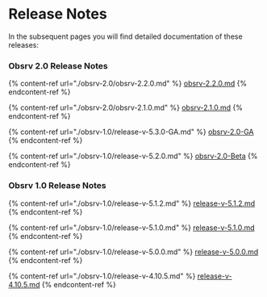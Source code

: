 # Release Notes

In the subsequent pages you will find detailed documentation of these releases:

### Obsrv 2.0 Release Notes

{% content-ref url="./obsrv-2.0/obsrv-2.2.0.md" %}
[obsrv-2.2.0.md](obsrv-2.2.0.md)
{% endcontent-ref %}

{% content-ref url="./obsrv-2.0/obsrv-2.1.0.md" %}
[obsrv-2.1.0.md](obsrv-2.1.0.md)
{% endcontent-ref %}

{% content-ref url="./obsrv-1.0/release-v-5.3.0-GA.md" %}
[obsrv-2.0-GA](release-v-5.3.0-GA.md)
{% endcontent-ref %}

{% content-ref url="./obsrv-1.0/release-v-5.2.0.md" %}
[obsrv-2.0-Beta](release-v-5.2.0.md)
{% endcontent-ref %}

### Obsrv 1.0 Release Notes

{% content-ref url="./obsrv-1.0/release-v-5.1.2.md" %}
[release-v-5.1.2.md](release-v-5.1.2.md)
{% endcontent-ref %}

{% content-ref url="./obsrv-1.0/release-v-5.1.0.md" %}
[release-v-5.1.0.md](release-v-5.1.0.md)
{% endcontent-ref %}

{% content-ref url="./obsrv-1.0/release-v-5.0.0.md" %}
[release-v-5.0.0.md](release-v-5.0.0.md)
{% endcontent-ref %}

{% content-ref url="./obsrv-1.0/release-v-4.10.5.md" %}
[release-v-4.10.5.md](release-v-4.10.5.md)
{% endcontent-ref %}
